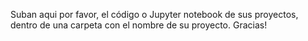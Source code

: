 Suban aqui por favor, el código o Jupyter notebook de sus proyectos, dentro de una carpeta con el nombre de su proyecto.
Gracias!
